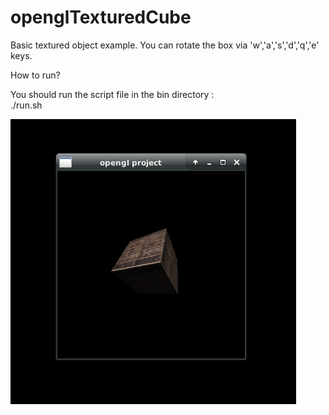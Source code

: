 # openglTexturedCube

Basic textured object example. You can rotate the box via 'w','a','s','d','q','e' keys.  

How to run?  
  
You should run the script file in the bin directory :  
./run.sh  

![alt text](resource/screen_shot.png)
